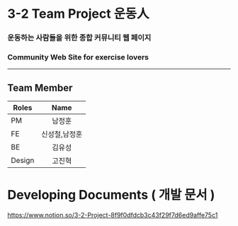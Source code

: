 # 3-2 Team Project 운동人
### 운동하는 사람들을 위한 종합 커뮤니티 웹 페이지
### Community Web Site for exercise lovers
---
## Team Member
| Roles | Name |
| ------------- |:-------------:|
| PM    | 남정훈     |
| FE    | 신성철,남정훈|
| BE    | 김유성     |
|Design | 고진혁     |

# Developing Documents ( 개발 문서 )
https://www.notion.so/3-2-Project-8f9f0dfdcb3c43f29f7d6ed9affe75c1

